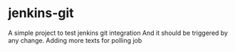 # jenkins-git

A simple project to test jenkins git integration
And it should be triggered by any change. 
Adding more texts for polling job

